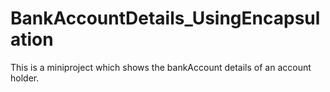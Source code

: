 # BankAccountDetails_UsingEncapsulation
This is a miniproject which shows the bankAccount details of an account holder.
